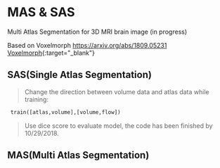 # MAS & SAS
Multi Atlas Segmentation for 3D MRI brain image (in progress)

Based on Voxelmorph https://arxiv.org/abs/1809.05231
[Voxelmorph](https://arxiv.org/abs/1809.05231""){:target="_blank"}  
## SAS(Single Atlas Segmentation)
> Change the direction between volume data and atlas data while training: 
```python 
 train([atlas,volume],[volume,flow])
```
> Use dice score to evaluate model, the code has been finished by 10/29/2018.
## MAS(Multi Atlas Segmentation)
